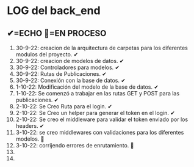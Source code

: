 # LOG del back_end
## ✔=ECHO 🔘=EN PROCESO

1. 30-9-22: creacion de la arquitectura de carpetas para los diferentes modulos del proyecto. ✔
2. 30-9-22: creacion de modelos de datos. ✔
3. 30-9-22: Controladores para modelos. ✔
4. 30-9-22: Rutas de Publicaciones. ✔
5. 30-9-22: Conexión con la base de datos. ✔
5. 1-10-22: Modificación del modelo de la base de datos. ✔
6. 1-10-22: Se comenzó a trabajar en las rutas GET y POST para las publicaciones. ✔
7. 2-10-22: Se Creo Ruta para el login. ✔
8. 2-10-22: Se Creo un helper para generar el token en el login. ✔
9. 2-10-22: Se creo el middleware para validar el token enviado por los headers. ✔
10. 3-10-22: se creo middlewares con validaciones para los diferentes modelos. 🔘
11. 3-10-22: corrijendo errores de enrutamiento. 🔘
12. 
13. 
